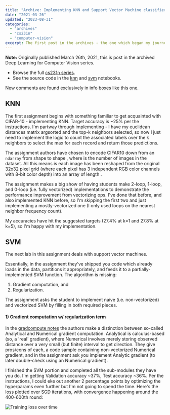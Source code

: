 ```yaml
---
title: "Archive: Implementing KNN and Support Vector Machine classifiers"
date: "2021-03-26"
updated: "2023-08-31"
categories:
  - "archives"
  - "cs231n"
  - "computer-vision"
excerpt: The first post in the archives - the one which began my journey on getting current with the computer vision literature.
---
```


<script>
    import Info from '$lib/components/Info.svelte'
    import Katex from '$lib/components/Katex.svelte'
</script>

<Info>

**Note:** Originally published March 26th, 2021, this is post <Katex math="1/20"/> in the archived Deep Learning for Computer Vision series.

* Browse the full [cs231n series](/blog/category/cs231n).
* See the source code in the [knn](https://github.com/pgiardiniere/cs231n/blob/main/assignment1/knn.ipynb) and [svm](https://github.com/pgiardiniere/cs231n/blob/main/assignment1/svm.ipynb) notebooks.

New comments are found exclusively in info boxes like this one.

</Info>


## KNN

The first assignment begins with something familiar to get acquainted with CIFAR-10 - implementing KNN. Target accuracy is ~25% per the instructions. I'm partway through implementing - I have my euclidean distances matrix argsorted and the top-k neighbors selected, so now I just need to implement the logic to count the associated labels over the k neighbors to select the max for each record and return those predictions.

<p>The assignment authors have chosen to encode CIFAR10 down from an <code>ndarray</code> from shape <Katex math="(N, 32, 32, 3)"/> to shape <Katex math="(N, 3072)"/>, where <Katex math="N"/> is the number of images in the dataset. All this means is each image has been reshaped from the original 32x32 pixel grid (where each pixel has 3 independent RGB color channels with 8-bit color depth) into an array of length <Katex math="32*32*3 = 3072" />.</p>

The assignment makes a big show of having students make 2-loop, 1-loop, and 0-loop (i.e. fully vectorized) implementations to demonstrate the performance improvement from vectorizing ops. I've done that before, and also implemented KNN before, so I'm skipping the first two and just implementing a mostly-vectorized one (I only used loops on the nearest neighbor frequency count).

My accuracies have hit the suggested targets (27.4% at k=1 and 27.8% at k=5), so I'm happy with my implementation.

## SVM

The next lab in this assignment deals with support vector machines.

Essentially, in the assignment they've shipped you code which already loads in the data, partitions it appropriately, and feeds it to a partially-implemented SVM function. The algorithm is missing:
  1. Gradient computation, and 
  2. Regularization. 

The assignment asks the student to implement naive (i.e. non-vectorized) and vectorized SVM by filling in both required pieces.

#### 1) Gradient computation w/ regularization term

In the [gradcompute notes](https://cs231n.github.io/optimization-1/#gradcompute) the authors make a distinction between so-called Analytical and Numerical gradient computation. Analytical is calculus-based (so, a 'real' gradient), where Numerical involves merely storing observed distance over a very small (but finite) interval to get direction. They give pros/cons of each, a code sample containing non-vectorized Numerical gradient, and in the assignment ask you implement Analytic gradient (to later double-check using an Numerical gradient).

I finished the SVM portion and completed all the sub-modules they have you do. I'm getting Validation accuracy ~37%, Test accuracy ~36%. Per the instructions, I could eke out another 2 percentage points by optimizing the hyperparams even further but I'm not going to spend the time. Here's the loss plotted over SGD iterations, with convergence happening around the 400-600th round:

![Training loss over time](/images/implementing-svm-loss-graph.png)
